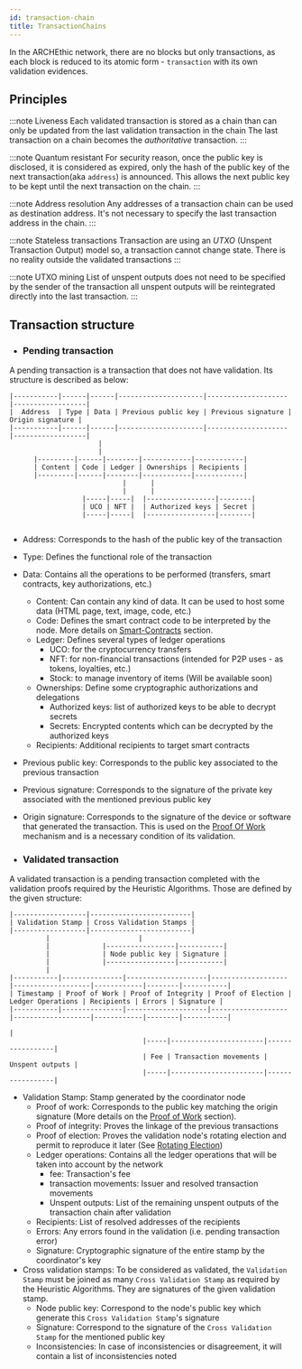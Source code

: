 ```yaml
---
id: transaction-chain
title: TransactionChains
---
```


In the ARCHEthic network, there are no blocks but only transactions, as each block is reduced to its atomic form - `transaction` with its own validation evidences.

## Principles

:::note Liveness
Each validated transaction is stored as a chain than can only be updated from the last validation transaction in the chain
The last transaction on a chain becomes the *authoritative* transaction. 
:::

:::note Quantum resistant
For security reason, once the public key is disclosed, it is considered as expired, only the hash of the public key of the next transaction(aka `address`) is announced.
This allows the next public key to be kept until the next transaction on the chain.
:::

:::note Address resolution
Any addresses of a transaction chain can be used as destination address.
It's not necessary to specify the last transaction address in the chain.
:::

:::note Stateless transactions
Transaction are using an *UTXO* (Unspent Transaction Output) model so, a transaction cannot change state.
There is no reality outside the validated transactions
:::

:::note UTXO mining
List of unspent outputs does not need to be specified by the sender of the transaction
all unspent outputs will be reintegrated directly into the last transaction.
:::

## Transaction structure 

- ### Pending transaction

A pending transaction is a transaction that does not have validation.
Its structure is described as below:

```
|-----------|------|------|---------------------|--------------------|------------------|
|  Address  | Type | Data | Previous public key | Previous signature | Origin signature |
|-----------|------|------|---------------------|--------------------|------------------|
                      |      
                      |
      |---------|------|--------|------------|------------|
      | Content | Code | Ledger | Ownerships | Recipients |
      |---------|------|--------|------------|------------|
                            |      |
                            |      |
                  |-----|-----|  |-----------------|--------|  
                  | UCO | NFT |  | Authorized keys | Secret |
                  |-----|-----|  |-----------------|--------|                     
  

```


- Address: Corresponds to the hash of the public key of the transaction
- Type: Defines the functional role of the transaction
- Data: Contains all the operations to be performed (transfers, smart contracts, key authorizations, etc.)
   - Content: Can contain any kind of data. It can be used to host some data (HTML page, text, image, code, etc.) 
   - Code: Defines the smart contract code to be interpreted by the node. More details on [Smart-Contracts](/build/smart-contracts) section.
   - Ledger: Defines several types of ledger operations
      - UCO: for the cryptocurrency transfers
      - NFT: for non-financial transactions (intended for P2P uses - as tokens, loyalties, etc.)
      - Stock: to manage inventory of items (Will be available soon)
   - Ownerships: Define some cryptographic authorizations and delegations
      - Authorized keys: list of authorized keys to be able to decrypt secrets
      - Secrets: Encrypted contents which can be decrypted by the authorized keys
   - Recipients: Additional recipients to target smart contracts
- Previous public key: Corresponds to the public key associated to the previous transaction
- Previous signature: Corresponds to the signature of the private key associated with the mentioned previous public key
- Origin signature: Corresponds to the signature of the device or software that generated the transaction. This is used on the [Proof Of Work](/learn/arch-consensus/proof-of-work) mechanism and is a necessary condition of its validation.

- ### Validated transaction

A validated transaction is a pending transaction completed with the validation proofs required by the Heuristic Algorithms. 
Those are defined by the given structure:

```
|------------------|-------------------------|
| Validation Stamp | Cross Validation Stamps |
|------------------|-------------------------|
         |                      |
         |             |-----------------|-----------|
         |             | Node public key | Signature |     
         |             |-----------------|-----------|
         |
|-----------|---------------|--------------------|-------------------|-------------------|------------|--------|-----------|
| Timestamp | Proof of Work | Proof of Integrity | Proof of Election | Ledger Operations | Recipients | Errors | Signature |
|-----------|---------------|--------------------|-------------------|-------------------|------------|--------|-----------|
                                                                           |
                                 |-----|-----------------------|-----------------|
                                 | Fee | Transaction movements | Unspent outputs |
                                 |-----|-----------------------|-----------------|

```

- Validation Stamp: Stamp generated by the coordinator node
  - Proof of work: Corresponds to the public key matching the origin signature (More details on the [Proof of Work](/learn/arch-consensus/proof-of-work) section).
  - Proof of integrity: Proves the linkage of the previous transactions
  - Proof of election: Proves the validation node's rotating election and permit to reproduce it later (See [Rotating Election](/learn/arch-consensus#rotating-election))
  - Ledger operations: Contains all the ledger operations that will be taken into account by the network
    - fee: Transaction's fee
    - transaction movements: Issuer and resolved transaction movements
    - Unspent outputs: List of the remaining unspent outputs of the transaction chain after validation
  - Recipients: List of resolved addresses of the recipients
  - Errors: Any errors found in the validation (i.e. pending transaction error)
  - Signature: Cryptographic signature of the entire stamp by the coordinator's key
- Cross validation stamps: To be considered as validated, the `Validation Stamp` must be joined as many `Cross Validation Stamp` as required by the Heuristic Algorithms. 
  They are signatures of the given validation stamp.
  - Node public key: Correspond to the node's public key which generate this `Cross Validation Stamp`'s signature
  - Signature: Correspond to the signature of the `Cross Validation Stamp` for the mentioned public key
  - Inconsistencies: In case of inconsistencies or disagreement, it will contain a list of inconsistencies noted

